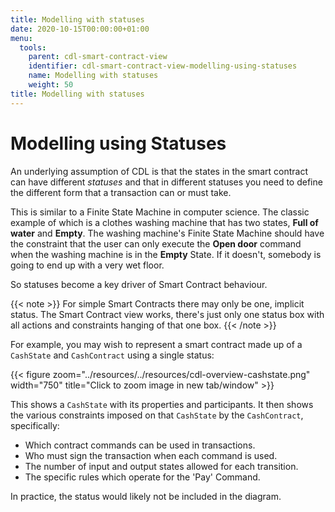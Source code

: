 ```yaml
---
title: Modelling with statuses
date: 2020-10-15T00:00:00+01:00
menu:
  tools:
    parent: cdl-smart-contract-view
    identifier: cdl-smart-contract-view-modelling-using-statuses
    name: Modelling with statuses
    weight: 50
title: Modelling with statuses
---
```


# Modelling using Statuses

An underlying assumption of CDL is that the states in the smart contract can have different *statuses* and that in different statuses you need to define the different form that a transaction can or must take.

This is similar to a Finite State Machine in computer science. The classic example of which is a clothes washing machine that has two states, **Full of water** and **Empty**. The washing machine's Finite State Machine should have the constraint that the user can only execute the **Open door** command when the washing machine is in the **Empty** State. If it doesn't, somebody is going to end up with a very wet floor.

So statuses become a key driver of Smart Contract behaviour.

{{< note >}}
For simple Smart Contracts there may only be one, implicit status. The Smart Contract view works, there's just only one status box with all actions and constraints hanging of that one box.
{{< /note >}}

For example, you may wish to represent a smart contract made up of a `CashState` and `CashContract` using a single status:

 {{< figure zoom="../resources/../resources/cdl-overview-cashstate.png" width="750" title="Click to zoom image in new tab/window" >}}

This shows a `CashState` with its properties and participants. It then shows the various constraints imposed on that `CashState` by the `CashContract`, specifically:

 - Which contract commands can be used in transactions.
 - Who must sign the transaction when each command is used.
 - The number of input and output states allowed for each transition.
 - The specific rules which operate for the 'Pay' Command.

In practice, the status would likely not be included in the diagram.
